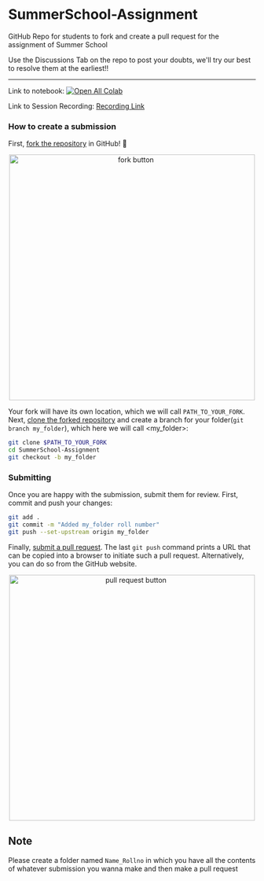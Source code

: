# SummerSchool-Assignment
GitHub Repo for students to fork and create a pull request for the assignment of Summer School

Use the Discussions Tab on the repo to post your doubts, we'll try our best to resolve them at the earliest!!

---

Link to notebook: [![Open All Colab](https://colab.research.google.com/assets/colab-badge.svg)](https://colab.research.google.com/github/Vinayak-VG/SummerSchool-Assignment)

Link to Session Recording: [Recording Link](https://drive.google.com/file/d/1C2WUfQL3x06Kpl-xOgTb0x3srq-c8kxU/view?usp=sharing)

### How to create a submission

First, [fork the repository](https://docs.github.com/en/github/getting-started-with-github/fork-a-repo) in GitHub! :fork_and_knife:
<a href="https://docs.github.com/en/github/getting-started-with-github/fork-a-repo">
<div style="text-align:center"><img src="https://docs.github.com/assets/images/help/repository/fork_button.jpg" alt="fork button" width="500"/></div>
</a>

Your fork will have its own location, which we will call `PATH_TO_YOUR_FORK`.<br>
Next, [clone the forked repository](https://docs.github.com/en/github/creating-cloning-and-archiving-repositories/cloning-a-repository) and create a branch for your folder(`git branch my_folder`), which here we will call <my_folder>:
```bash
git clone $PATH_TO_YOUR_FORK
cd SummerSchool-Assignment
git checkout -b my_folder
```

### Submitting

Once you are happy with the submission, submit them for review.
First, commit and push your changes:
```bash
git add .
git commit -m "Added my_folder roll number"
git push --set-upstream origin my_folder
```
Finally, [submit a pull request](https://docs.github.com/en/github/collaborating-with-issues-and-pull-requests/creating-a-pull-request).
The last `git push` command prints a URL that can be copied into a browser to initiate such a pull request.
Alternatively, you can do so from the GitHub website.
<a href="https://docs.github.com/en/github/collaborating-with-issues-and-pull-requests/creating-a-pull-request">
<div style="text-align:center"><img src="https://docs.github.com/assets/images/help/pull_requests/pull-request-start-review-button.png" alt="pull request button" width="500"/></div>
</a>

## Note
Please create a folder named  `Name_Rollno` in which you have all the contents of whatever submission you wanna make and then make a pull request


